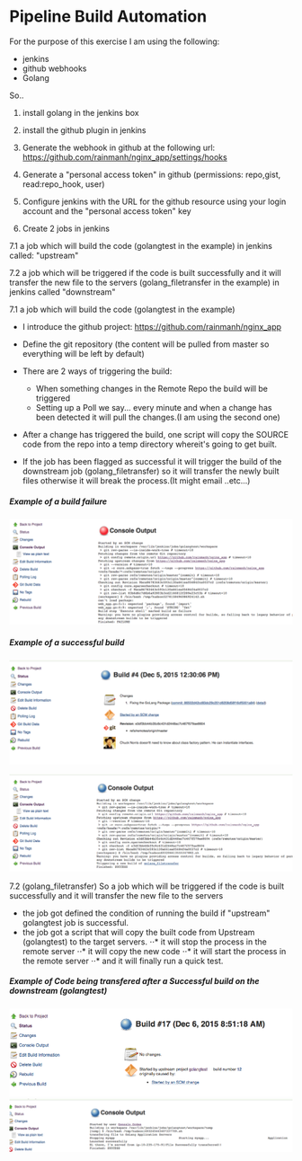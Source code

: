 Pipeline Build Automation
============================

For the purpose of this exercise I am using the following:

* jenkins
* github webhooks
* Golang

So..
1. install golang in the jenkins box

2. install the github plugin in jenkins 

3. Generate the webhook in github at the following url: https://github.com/rainmanh/nginx_app/settings/hooks

5. Generate a "personal access token" in github (permissions: repo,gist, read:repo_hook, user)

6. Configure jenkins with the URL for the github resource using your login account and the "personal access token" key 

7. Create 2 jobs in jenkins

7.1 a job which will build the code (golangtest in the example) in jenkins called: "upstream"

7.2 a job which will be triggered if the code is built successfully and it will transfer the new file to the servers (golang_filetransfer in the example) in jenkins called "downstream"


7.1 a job which will build the code (golangtest in the example)

* I introduce the github project: https://github.com/rainmanh/nginx_app
* Define the git repository (the content will be pulled from master so everything will be left by default)
* There are 2 ways of triggering the build:
  *  When something changes in the Remote Repo the build will be triggered
  *  Setting up a Poll we say... every minute and when a change has been detected it will pull the changes.(I am using the second one)

* After a change has triggered the build, one script will copy the SOURCE code from the repo into a temp directory whereit's going to get built.
*  If the job has been flagged as successful it will trigger the build of the downstream job (golang_filetransfer) so it will transfer the newly built files otherwise it will break the process.(It might email ..etc...)

##### Example of a build failure

![Code Failure](https://github.com/rainmanh/nginx_app/blob/master/images/code_falire.png)


##### Example of a successful build

![success_build_1](https://github.com/rainmanh/nginx_app/blob/master/images/success_build_2.png)


![success_build_2](https://github.com/rainmanh/nginx_app/blob/master/images/success_build_3.png)


7.2 (golang_filetransfer) So a job which will be triggered if the code is built successfully and it will transfer the new file to the servers
* the job got defined the condition of running the build if "upstream" golangtest job is successful.
* the job got a script that will copy the built code from Upstream (golangtest) to the target servers.
⋅⋅* it will stop the process in the remote server
⋅⋅* it will copy the new code
⋅⋅* it will start the process in the remote server
⋅⋅* and it will finally run a quick test.



##### Example of Code being transfered after a Successful build on the downstream (golangtest)

![File transfered](https://github.com/rainmanh/nginx_app/blob/master/images/transfering_file_a.png)
![File transfered](https://github.com/rainmanh/nginx_app/blob/master/images/transfering_file_b.png)

